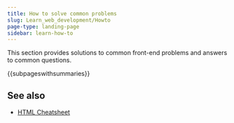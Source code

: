 ```yaml
---
title: How to solve common problems
slug: Learn_web_development/Howto
page-type: landing-page
sidebar: learn-how-to
---
```


This section provides solutions to common front-end problems and answers to common questions.

{{subpageswithsummaries}}

## See also

- [HTML Cheatsheet](/en-US/docs/Web/HTML/Guides/Cheatsheet)
